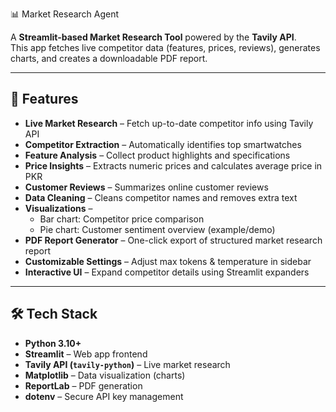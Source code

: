 📊 Market Research Agent

A **Streamlit-based Market Research Tool** powered by the **Tavily API**.  
This app fetches live competitor data (features, prices, reviews), generates charts, and creates a downloadable PDF report.

---

## 🚀 Features  

- **Live Market Research** – Fetch up-to-date competitor info using Tavily API  
- **Competitor Extraction** – Automatically identifies top smartwatches  
- **Feature Analysis** – Collect product highlights and specifications  
- **Price Insights** – Extracts numeric prices and calculates average price in PKR  
- **Customer Reviews** – Summarizes online customer reviews  
- **Data Cleaning** – Cleans competitor names and removes extra text  
- **Visualizations** –  
  - Bar chart: Competitor price comparison  
  - Pie chart: Customer sentiment overview (example/demo)  
- **PDF Report Generator** – One-click export of structured market research report  
- **Customizable Settings** – Adjust max tokens & temperature in sidebar  
- **Interactive UI** – Expand competitor details using Streamlit expanders  

---

## 🛠️ Tech Stack  

- **Python 3.10+**  
- **Streamlit** – Web app frontend  
- **Tavily API (`tavily-python`)** – Live market research  
- **Matplotlib** – Data visualization (charts)  
- **ReportLab** – PDF generation  
- **dotenv** – Secure API key management